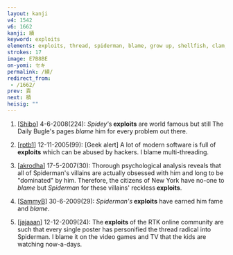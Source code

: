 ```yaml
---
layout: kanji
v4: 1542
v6: 1662
kanji: 績
keyword: exploits
elements: exploits, thread, spiderman, blame, grow up, shellfish, clam, oyster, eye, animal legs, eight
strokes: 17
image: E7B8BE
on-yomi: セキ
permalink: /績/
redirect_from:
 - /1662/
prev: 責
next: 積
heisig: ""
---
```


1) [<a href="http://kanji.koohii.com/profile/Shibo">Shibo</a>] 4-6-2008(224): <em>Spidey&#039;</em>s<strong> exploits</strong> are world famous but still The Daily Bugle&#039;s pages <em>blame</em> him for every problem out there.

2) [<a href="http://kanji.koohii.com/profile/rptb1">rptb1</a>] 12-11-2005(99): [Geek alert] A lot of modern software is full of<strong> exploits</strong> which can be abused by hackers. I blame multi-threading.

3) [<a href="http://kanji.koohii.com/profile/akrodha">akrodha</a>] 17-5-2007(30): Thorough psychological analysis reveals that all of Spiderman&#039;s villains are actually obsessed with him and long to be &quot;dominated&quot; by him. Therefore, the citizens of New York have no-one to <em>blame</em> but <em>Spiderman</em> for these villains&#039; reckless<strong> exploits</strong>.

4) [<a href="http://kanji.koohii.com/profile/SammyB">SammyB</a>] 30-6-2009(29): <em>Spiderman&#039;s</em><strong> exploits</strong> have earned him fame and <em>blame</em>.

5) [<a href="http://kanji.koohii.com/profile/jajaaan">jajaaan</a>] 12-12-2009(24): The<strong> exploits</strong> of the RTK online community are such that every single poster has personified the thread radical into Spiderman. I blame it on the video games and TV that the kids are watching now-a-days.

